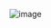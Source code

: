 ![image](https://tiebapic.baidu.com/forum/pic/item/3e708564034f78f07a309d353c310a55b2191c5e.jpg?tbpicau=2023-01-31-05_cbb9704e549205d5042936393e93abd9)
